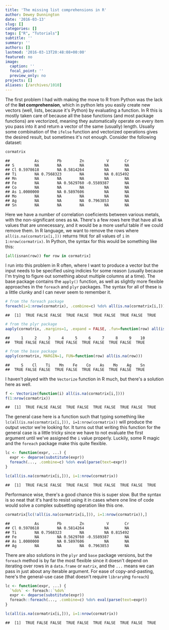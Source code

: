 ```yaml
---
title: 'The missing list comprehensions in R'
author: Dewey Dunnington
date: '2016-03-13'
slug: []
categories: []
tags: ["R", "Tutorials"]
subtitle: ''
summary: ''
authors: []
lastmod: '2016-03-13T20:48:08+00:00'
featured: no
image:
  caption: ''
  focal_point: ''
  preview_only: no
projects: []
aliases: [/archives/1010]
---
```



The first problem I had with making the move to R from Python was the lack of the **list comprehension**, which in python lets you easily create new vectors (well, lists, because it's Python) by evaluating a function. In R this is mostly taken care of because all the base functions (and most package functions) are vectorized, meaning they automatically operate on every item you pass into it and return a vector of the same (usually) length. Usually some combination of the `ifelse` function and vectorized operations gives the desired result, but sometimes it's not enough. Consider the following dataset:

``` r
cormatrix
```

    ##           As        Pb        Zn          V       Cr
    ## S         NA        NA        NA         NA       NA
    ## Cl 0.5978618        NA 0.5814264         NA       NA
    ## Ti        NA 0.7568323        NA         NA 0.815492
    ## Mn        NA        NA        NA         NA       NA
    ## Fe        NA        NA 0.5629760 -0.5589387       NA
    ## Co        NA        NA        NA         NA       NA
    ## As 1.0000000        NA 0.5897606         NA       NA
    ## Mo        NA        NA        NA         NA       NA
    ## Ag        NA        NA        NA  0.7963853       NA
    ## Sn        NA        NA        NA         NA       NA

Here we have a number of correlation coeficients between various metals, with the non-significant ones as `NA`. There's a few rows here that have all `NA` values that are unnecessary, and it would be a more useful table if we could remove them. In R language, we want to remove the rows where `all(is.na(cormatrix[i,]))` returns `TRUE` for all values of `i` in `1:nrow(cormatrix)`. In Python, the syntax for this would be something like this:

``` python
[all(isnan(row)) for row in cormatrix]
```

I run into this problem in R often, where I want to produce a vector but the input needs to be specified using indicies for some reason (usually because I'm trying to figure out something about multiple columns at a time). The base package contains the `apply()` function, as well as slightly more flexible approaches in the `foreach` and `plyr` packages. The syntax for all of these is a little clunky and I can never seem to remember it.

``` r
# from the foreach package
foreach(i=1:nrow(cormatrix), .combine=c) %do% all(is.na(cormatrix[i,]))
```

    ##  [1]  TRUE FALSE FALSE  TRUE FALSE  TRUE FALSE  TRUE FALSE  TRUE

``` r
# from the plyr package
aaply(cormatrix, .margins=1, .expand = FALSE, .fun=function(row) all(is.na(row)))
```

    ##     1     2     3     4     5     6     7     8     9    10 
    ##  TRUE FALSE FALSE  TRUE FALSE  TRUE FALSE  TRUE FALSE  TRUE

``` r
# from the base package
apply(cormatrix, MARGIN=1, FUN=function(row) all(is.na(row)))
```

    ##     S    Cl    Ti    Mn    Fe    Co    As    Mo    Ag    Sn 
    ##  TRUE FALSE FALSE  TRUE FALSE  TRUE FALSE  TRUE FALSE  TRUE

I haven't played with the `Vectorize` function in R much, but there's a solution here as well.

``` r
f <- Vectorize(function(i) all(is.na(cormatrix[i,])))
f(1:nrow(cormatrix))
```

    ##  [1]  TRUE FALSE FALSE  TRUE FALSE  TRUE FALSE  TRUE FALSE  TRUE

The general case here is a function such that typing something like `lc(all(is.na(cormatrix[i,])), i=1:nrow(cormatrix))` will produce the output vector we're looking for. It turns out that writing this function for the general case is a little tricky since we have to not evaluate the first argument until we've assigned the `i` value properly. Luckily, some R magic and the `foreach` package make this quite flexible.

``` r
lc <- function(expr, ...) {
  expr <- deparse(substitute(expr))
  foreach(..., .combine=c) %do% eval(parse(text=expr))
}

lc(all(is.na(cormatrix[i,])), i=1:nrow(cormatrix))
```

    ##  [1]  TRUE FALSE FALSE  TRUE FALSE  TRUE FALSE  TRUE FALSE  TRUE

Performance wise, there's a good chance this is super slow. But the syntax is so neat that it's hard to resist using it in cases where one line of code would solve a complex subsetting operation like this one.

``` r
cormatrix[lc(!all(is.na(cormatrix[i,])), i=1:nrow(cormatrix)),]
```

    ##           As        Pb        Zn          V       Cr
    ## Cl 0.5978618        NA 0.5814264         NA       NA
    ## Ti        NA 0.7568323        NA         NA 0.815492
    ## Fe        NA        NA 0.5629760 -0.5589387       NA
    ## As 1.0000000        NA 0.5897606         NA       NA
    ## Ag        NA        NA        NA  0.7963853       NA

There are also solutions in the `plyr` and `base` package versions, but the `foreach` method is by far the most flexible since it doesn't depend on iterating over rows in a `data.frame` or `matrix`, and the `...` means we can pass in just about any iterable argument. For ease of copy-and-pasting, here's the general-use case (that doesn't require `library`ing `foreach`)

``` r
lc <- function(expr, ...) {
  `%do%` <- foreach::`%do%`
  expr <- deparse(substitute(expr))
  foreach::foreach(..., .combine=c) %do% eval(parse(text=expr))
}

lc(all(is.na(cormatrix[i,])), i=1:nrow(cormatrix))
```

    ##  [1]  TRUE FALSE FALSE  TRUE FALSE  TRUE FALSE  TRUE FALSE  TRUE

